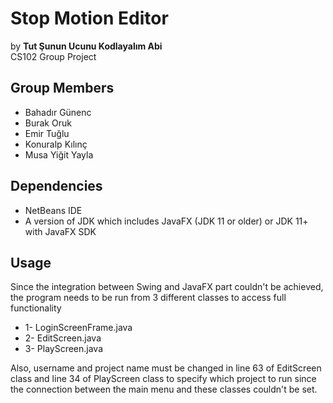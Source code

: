 # **Stop Motion Editor**
 by **Tut Şunun Ucunu Kodlayalım Abi**  
 CS102 Group Project   
  
  
## **Group Members**
- Bahadır Günenc
- Burak Oruk
- Emir Tuğlu
- Konuralp Kılınç
- Musa Yiğit Yayla

## **Dependencies**
- NetBeans IDE
- A version of JDK which includes JavaFX (JDK 11 or older) or JDK 11+ with JavaFX SDK

## **Usage**
Since the integration between Swing and JavaFX part couldn't be achieved, the program needs to be run from 3 different classes to access full functionality
- 1- LoginScreenFrame.java
- 2- EditScreen.java
- 3- PlayScreen.java

Also, username and project name must be changed in line 63 of EditScreen class and line 34 of PlayScreen class to specify which project to run since the connection between the main menu and these classes couldn't be set.




